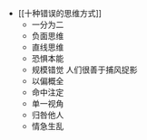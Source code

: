 - [[十种错误的思维方式]]
	- 一分为二
	- 负面思维
	- 直线思维
	- 恐惧本能
	- 规模错觉 人们很善于捕风捉影
	- 以偏概全
	- 命中注定
	- 单一视角
	- 归咎他人
	- 情急生乱